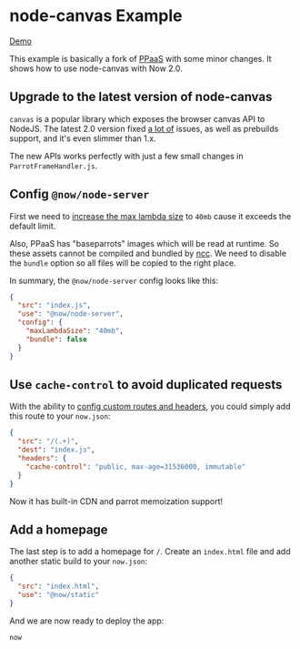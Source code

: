# node-canvas Example

[Demo](https://ppaas.now.sh)

This example is basically a fork of [PPaaS](https://github.com/francoislg/PPaaS) with some minor changes. It shows how to use node-canvas with Now 2.0.

## Upgrade to the latest version of node-canvas
`canvas` is a popular library which exposes the browser canvas API to NodeJS. The latest 2.0 version fixed [a lot of](https://github.com/Automattic/node-canvas/blob/master/CHANGELOG.md) issues, as well as prebuilds support, and it's even slimmer than 1.x.

The new APIs works perfectly with just a few small changes in `ParrotFrameHandler.js`.

## Config `@now/node-server`
First we need to [increase the max lambda size](https://zeit.co/blog/customizable-lambda-sizes) to `40mb` cause it exceeds the default limit.

Also, PPaaS has "baseparrots" images which will be read at runtime. So these assets cannot be compiled and bundled by [ncc](https://github.com/zeit/ncc). We need to disable the `bundle` option so all files will be copied to the right place.

In summary, the `@now/node-server` config looks like this:

```json
{
  "src": "index.js",
  "use": "@now/node-server",
  "config": {
    "maxLambdaSize": "40mb",
    "bundle": false
  }
}
```

## Use `cache-control` to avoid duplicated requests
With the ability to [config custom routes and headers](https://zeit.co/docs/v2/deployments/configuration/#routes), you could simply add this route to your `now.json`:

```json
{
  "src": "/(.+)",
  "dest": "index.js",
  "headers": {
    "cache-control": "public, max-age=31536000, immutable"
  }
}
```

Now it has built-in CDN and parrot memoization support!

## Add a homepage
The last step is to add a homepage for `/`. Create an `index.html` file and add another static build to your `now.json`:

```json
{
  "src": "index.html",
  "use": "@now/static"
}
```

And we are now ready to deploy the app:

```
now
```
